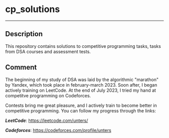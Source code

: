 # cp_solutions

___

## Description

This repository contains solutions to competitive programming tasks, tasks from DSA courses and assessment tests.

## Comment

The beginning of my study of DSA was laid by the algorithmic "marathon" by Yandex, which took place in february-march 2023. Soon after, I began actively training on LeetCode. At the end of July 2023, I tried my hand at competitve programming on Codeforces.

Contests bring me great pleasure, and I actively train to become better in competitive programming. You can follow my progress through the links:

***LeetCode***: https://leetcode.com/unters/

***Codeforces***: https://codeforces.com/profile/unters
